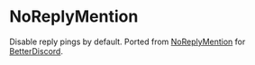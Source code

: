 # NoReplyMention

Disable reply pings by default. Ported from 
[NoReplyMention](https://github.com/BetterDiscordPlugins/userscripts/blob/master/NRM.plugin.js) 
for [BetterDiscord](https://betterdiscord.app).
